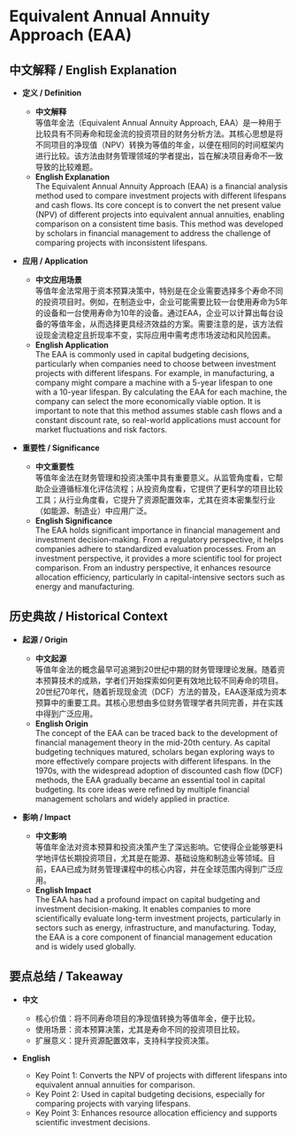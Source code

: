 # Equivalent Annual Annuity Approach (EAA)

## 中文解释 / English Explanation

* **定义 / Definition**  
  - **中文解释**  
    等值年金法（Equivalent Annual Annuity Approach, EAA）是一种用于比较具有不同寿命和现金流的投资项目的财务分析方法。其核心思想是将不同项目的净现值（NPV）转换为等值的年金，以便在相同的时间框架内进行比较。该方法由财务管理领域的学者提出，旨在解决项目寿命不一致导致的比较难题。  
  - **English Explanation**  
    The Equivalent Annual Annuity Approach (EAA) is a financial analysis method used to compare investment projects with different lifespans and cash flows. Its core concept is to convert the net present value (NPV) of different projects into equivalent annual annuities, enabling comparison on a consistent time basis. This method was developed by scholars in financial management to address the challenge of comparing projects with inconsistent lifespans.

* **应用 / Application**  
  - **中文应用场景**  
    等值年金法常用于资本预算决策中，特别是在企业需要选择多个寿命不同的投资项目时。例如，在制造业中，企业可能需要比较一台使用寿命为5年的设备和一台使用寿命为10年的设备。通过EAA，企业可以计算出每台设备的等值年金，从而选择更具经济效益的方案。需要注意的是，该方法假设现金流稳定且折现率不变，实际应用中需考虑市场波动和风险因素。  
  - **English Application**  
    The EAA is commonly used in capital budgeting decisions, particularly when companies need to choose between investment projects with different lifespans. For example, in manufacturing, a company might compare a machine with a 5-year lifespan to one with a 10-year lifespan. By calculating the EAA for each machine, the company can select the more economically viable option. It is important to note that this method assumes stable cash flows and a constant discount rate, so real-world applications must account for market fluctuations and risk factors.

* **重要性 / Significance**  
  - **中文重要性**  
    等值年金法在财务管理和投资决策中具有重要意义。从监管角度看，它帮助企业遵循标准化评估流程；从投资角度看，它提供了更科学的项目比较工具；从行业角度看，它提升了资源配置效率，尤其在资本密集型行业（如能源、制造业）中应用广泛。  
  - **English Significance**  
    The EAA holds significant importance in financial management and investment decision-making. From a regulatory perspective, it helps companies adhere to standardized evaluation processes. From an investment perspective, it provides a more scientific tool for project comparison. From an industry perspective, it enhances resource allocation efficiency, particularly in capital-intensive sectors such as energy and manufacturing.

## 历史典故 / Historical Context

* **起源 / Origin**  
  - **中文起源**  
    等值年金法的概念最早可追溯到20世纪中期的财务管理理论发展。随着资本预算技术的成熟，学者们开始探索如何更有效地比较不同寿命的项目。20世纪70年代，随着折现现金流（DCF）方法的普及，EAA逐渐成为资本预算中的重要工具。其核心思想由多位财务管理学者共同完善，并在实践中得到广泛应用。  
  - **English Origin**  
    The concept of the EAA can be traced back to the development of financial management theory in the mid-20th century. As capital budgeting techniques matured, scholars began exploring ways to more effectively compare projects with different lifespans. In the 1970s, with the widespread adoption of discounted cash flow (DCF) methods, the EAA gradually became an essential tool in capital budgeting. Its core ideas were refined by multiple financial management scholars and widely applied in practice.

* **影响 / Impact**  
  - **中文影响**  
    等值年金法对资本预算和投资决策产生了深远影响。它使得企业能够更科学地评估长期投资项目，尤其是在能源、基础设施和制造业等领域。目前，EAA已成为财务管理课程中的核心内容，并在全球范围内得到广泛应用。  
  - **English Impact**  
    The EAA has had a profound impact on capital budgeting and investment decision-making. It enables companies to more scientifically evaluate long-term investment projects, particularly in sectors such as energy, infrastructure, and manufacturing. Today, the EAA is a core component of financial management education and is widely used globally.

## 要点总结 / Takeaway

* **中文**  
  - 核心价值：将不同寿命项目的净现值转换为等值年金，便于比较。  
  - 使用场景：资本预算决策，尤其是寿命不同的投资项目比较。  
  - 扩展意义：提升资源配置效率，支持科学投资决策。  

* **English**  
  - Key Point 1: Converts the NPV of projects with different lifespans into equivalent annual annuities for comparison.  
  - Key Point 2: Used in capital budgeting decisions, especially for comparing projects with varying lifespans.  
  - Key Point 3: Enhances resource allocation efficiency and supports scientific investment decisions.